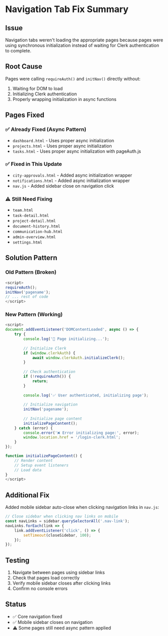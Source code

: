 # Navigation Tab Fix Summary

## Issue
Navigation tabs weren't loading the appropriate pages because pages were using synchronous initialization instead of waiting for Clerk authentication to complete.

## Root Cause
Pages were calling `requireAuth()` and `initNav()` directly without:
1. Waiting for DOM to load
2. Initializing Clerk authentication
3. Properly wrapping initialization in async functions

## Pages Fixed

### ✅ Already Fixed (Async Pattern)
- `dashboard.html` - Uses proper async initialization
- `projects.html` - Uses proper async initialization  
- `tasks.html` - Uses proper async initialization with pageAuth.js

### ✅ Fixed in This Update
- `city-approvals.html` - Added async initialization wrapper
- `notifications.html` - Added async initialization wrapper
- `nav.js` - Added sidebar close on navigation click

### ⚠️ Still Need Fixing
- `team.html`
- `task-detail.html`
- `project-detail.html`
- `document-history.html`
- `communication-hub.html`
- `admin-overview.html`
- `settings.html`

## Solution Pattern

### Old Pattern (Broken)
```javascript
<script>
requireAuth();
initNav('pagename');
// ... rest of code
</script>
```

### New Pattern (Working)
```javascript
<script>
document.addEventListener('DOMContentLoaded', async () => {
    try {
        console.log('🚀 Page initializing...');
        
        // Initialize Clerk
        if (window.clerkAuth) {
            await window.clerkAuth.initializeClerk();
        }
        
        // Check authentication
        if (!requireAuth()) {
            return;
        }
        
        console.log('✅ User authenticated, initializing page');
        
        // Initialize navigation
        initNav('pagename');
        
        // Initialize page content
        initializePageContent();
    } catch (error) {
        console.error('❌ Error initializing page:', error);
        window.location.href = '/login-clerk.html';
    }
});

function initializePageContent() {
    // Render content
    // Setup event listeners
    // Load data
}
</script>
```

## Additional Fix
Added mobile sidebar auto-close when clicking navigation links in `nav.js`:
```javascript
// Close sidebar when clicking nav links on mobile
const navLinks = sidebar.querySelectorAll('.nav-link');
navLinks.forEach(link => {
    link.addEventListener('click', () => {
        setTimeout(closeSidebar, 100);
    });
});
```

## Testing
1. Navigate between pages using sidebar links
2. Check that pages load correctly
3. Verify mobile sidebar closes after clicking links
4. Confirm no console errors

## Status
- ✅ Core navigation fixed
- ✅ Mobile sidebar closes on navigation
- ⚠️ Some pages still need async pattern applied


